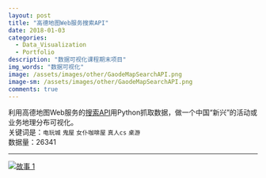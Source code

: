 ```yaml
---
layout: post
title: "高德地图Web服务搜索API"
date: 2018-01-03
categories:
  - Data_Visualization
  - Portfolio
description: "数据可视化课程期末项目"
img_words: "数据可视化"
image: /assets/images/other/GaodeMapSearchAPI.png
image-sm: /assets/images/other/GaodeMapSearchAPI.png
comments: true
---
```

利用高德地图Web服务的[搜索API](http://lbs.amap.com/api/webservice/guide/api/search/)用Python抓取数据，做一个中国“新兴”的活动或业务地理分布可视化。  
关键词是：`电玩城` `鬼屋` `女仆咖啡屋` `真人cs` `桌游`  
数据量：26341

---

<div class='tableauPlaceholder' id='viz1514970249052' style='position: relative'>
	<noscript><a href='#'><img alt='故事 1 ' src='https:&#47;&#47;public.tableau.com&#47;static&#47;images&#47;AP&#47;API_7&#47;1_1&#47;1_rss.png' style='border: none' /></a>
	</noscript>
	<object class='tableauViz'  style='display:none;'><param name='host_url' value='https%3A%2F%2Fpublic.tableau.com%2F' /> <param name='embed_code_version' value='3' /> <param name='site_root' value='' /><param name='name' value='API_7&#47;1_1' /><param name='tabs' value='no' /><param name='toolbar' value='yes' /><param name='static_image' value='https:&#47;&#47;public.tableau.com&#47;static&#47;images&#47;AP&#47;API_7&#47;1_1&#47;1.png' /> <param name='animate_transition' value='yes' /><param name='display_static_image' value='yes' /><param name='display_spinner' value='yes' /><param name='display_overlay' value='yes' /><param name='display_count' value='yes' /><param name='filter' value='publish=yes' />
	</object>
</div>

<script type='text/javascript'>                    var divElement = document.getElementById('viz1514970249052');                    var vizElement = divElement.getElementsByTagName('object')[0];                    vizElement.style.width='1060px';vizElement.style.height='1022px';                    var scriptElement = document.createElement('script');                    scriptElement.src = 'https://public.tableau.com/javascripts/api/viz_v1.js';                    vizElement.parentNode.insertBefore(scriptElement, vizElement);                
</script>
